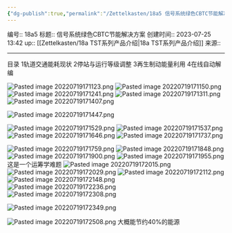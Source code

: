 ```yaml
---
{"dg-publish":true,"permalink":"/Zettelkasten/18a5 信号系统绿色CBTC节能解决方案/","dgPassFrontmatter":true}
---
```


编号:: 18a5
标题:: 信号系统绿色CBTC节能解决方案
创建时间:: 2023-07-25 13:42
up:: [[Zettelkasten/18a TST系列产品介绍\|18a TST系列产品介绍]]
来源:: 

---
目录
1轨道交通能耗现状
2停站与运行等级调整
3再生制动能量利用
4在线自动解编

![Pasted image 20220719171123.png](/img/user/attachment/Pasted%20image%2020220719171123.png)
![Pasted image 20220719171150.png](/img/user/attachment/Pasted%20image%2020220719171150.png)
![Pasted image 20220719171241.png](/img/user/attachment/Pasted%20image%2020220719171241.png)
![Pasted image 20220719171311.png](/img/user/attachment/Pasted%20image%2020220719171311.png)
![Pasted image 20220719171407.png](/img/user/attachment/Pasted%20image%2020220719171407.png)

![Pasted image 20220719171447.png](/img/user/attachment/Pasted%20image%2020220719171447.png)

![Pasted image 20220719171529.png](/img/user/attachment/Pasted%20image%2020220719171529.png)
![Pasted image 20220719171537.png](/img/user/attachment/Pasted%20image%2020220719171537.png)
![Pasted image 20220719171646.png](/img/user/attachment/Pasted%20image%2020220719171646.png)
![Pasted image 20220719171737.png](/img/user/attachment/Pasted%20image%2020220719171737.png)



![Pasted image 20220719171759.png](/img/user/attachment/Pasted%20image%2020220719171759.png)
![Pasted image 20220719171848.png](/img/user/attachment/Pasted%20image%2020220719171848.png)
![Pasted image 20220719171900.png](/img/user/attachment/Pasted%20image%2020220719171900.png)
![Pasted image 20220719171955.png](/img/user/attachment/Pasted%20image%2020220719171955.png)
这是一个运筹学难题
![Pasted image 20220719172015.png](/img/user/attachment/Pasted%20image%2020220719172015.png)
![Pasted image 20220719172029.png](/img/user/attachment/Pasted%20image%2020220719172029.png)
![Pasted image 20220719172112.png](/img/user/attachment/Pasted%20image%2020220719172112.png)
![Pasted image 20220719172148.png](/img/user/attachment/Pasted%20image%2020220719172148.png)
![Pasted image 20220719172236.png](/img/user/attachment/Pasted%20image%2020220719172236.png)
![Pasted image 20220719172308.png](/img/user/attachment/Pasted%20image%2020220719172308.png)

![Pasted image 20220719172349.png](/img/user/attachment/Pasted%20image%2020220719172349.png)

![Pasted image 20220719172508.png](/img/user/attachment/Pasted%20image%2020220719172508.png)
大概能节约40%的能源

